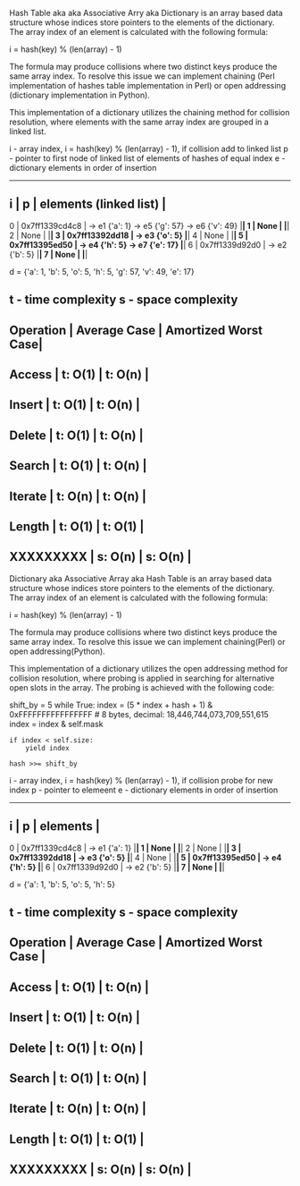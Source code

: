 Hash Table aka aka Associative Arry aka Dictionary is an array based data structure whose indices store pointers to the elements of the dictionary.
The array index of an element is calculated with the following formula:

i = hash(key) % (len(array) - 1)

The formula may produce collisions where two distinct keys produce the same array index. To resolve this issue we can implement
chaining (Perl implementation of hashes table implementation in Perl) or open addressing (dictionary implementation in Python).

This implementation of a dictionary utilizes the chaining method for collision resolution, where elements with the same array index
are grouped in a linked list.


i - array index, i = hash(key) % (len(array) - 1), if collision add to linked list
p - pointer to first node of linked list of elements of hashes of equal index
e - dictionary elements in order of insertion

-------------------------------------------------------------------
i |       p        |             elements (linked list)           |
-------------------------------------------------------------------
0 | 0x7ff1339cd4c8 | -> e1 {'a': 1} -> e5 {'g': 57} -> e6 {'v': 49}
  |________________|
1 |      None      |
  |________________|
2 |      None      |
  |________________|
3 | 0x7ff13392dd18 | -> e3 {'o': 5}
  |________________|
4 |      None      |
  |________________|
5 | 0x7ff13395ed50 | -> e4 {'h': 5} -> e7 {'e': 17}
  |________________|
6 | 0x7ff1339d92d0 | -> e2 {'b': 5}
  |________________|
7 |      None      |
  |________________|

d = {'a': 1, 'b': 5, 'o': 5, 'h': 5, 'g': 57, 'v': 49, 'e': 17}


t - time complexity
s - space complexity
------------------------------------------------
Operation | Average Case | Amortized Worst Case|
------------------------------------------------
Access    | t: O(1)      | t: O(n)             |
------------------------------------------------
Insert    | t: O(1)      | t: O(n)             |
------------------------------------------------
Delete    | t: O(1)      | t: O(n)             |
------------------------------------------------
Search    | t: O(1)      | t: O(n)             |
------------------------------------------------
Iterate   | t: O(n)      | t: O(n)             |
------------------------------------------------
Length    | t: O(1)      | t: O(1)             |
------------------------------------------------
XXXXXXXXX | s: O(n)      | s: O(n)             |
------------------------------------------------



Dictionary aka Associative Array aka Hash Table is an array based data structure whose indices store pointers to the elements of the dictionary.
The array index of an element is calculated with the following formula:

i = hash(key) % (len(array) - 1)

The formula may produce collisions where two distinct keys produce the same array index. To resolve this issue we can implement
chaining(Perl) or open addressing(Python).

This implementation of a dictionary utilizes the open addressing method for collision resolution, where probing is applied
in searching for alternative open slots in the array. The probing is achieved with the following code:

shift_by = 5
while True:
    index = (5 * index + hash + 1) &  0xFFFFFFFFFFFFFFFF # 8 bytes, decimal: 18,446,744,073,709,551,615
    index = index & self.mask

    if index < self.size:
        yield index

    hash >>= shift_by


i - array index, i = hash(key) % (len(array) - 1), if collision probe for new index
p - pointer to elemeent
e - dictionary elements in order of insertion

------------------------------------
 i |       p        |   elements   |
------------------------------------
 0 | 0x7ff1339cd4c8 | -> e1 {'a': 1}
   |________________|
 1 |      None      |
   |________________|
 2 |      None      |
   |________________|
 3 | 0x7ff13392dd18 | -> e3 {'o': 5}
   |________________|
 4 |      None      |
   |________________|
 5 | 0x7ff13395ed50 | -> e4 {'h': 5}
   |________________|
 6 | 0x7ff1339d92d0 | -> e2 {'b': 5}
   |________________|
 7 |      None      |
   |________________|

d = {'a': 1, 'b': 5, 'o': 5, 'h': 5}


t - time complexity
s - space complexity
-------------------------------------------------
Operation | Average Case | Amortized Worst Case |
-------------------------------------------------
Access    | t: O(1)      | t: O(n)              |
-------------------------------------------------
Insert    | t: O(1)      | t: O(n)              |
-------------------------------------------------
Delete    | t: O(1)      | t: O(n)              |
-------------------------------------------------
Search    | t: O(1)      | t: O(n)              |
-------------------------------------------------
Iterate   | t: O(n)      | t: O(n)              |
-------------------------------------------------
Length    | t: O(1)      | t: O(1)              |
-------------------------------------------------
XXXXXXXXX | s: O(n)      | s: O(n)              |
-------------------------------------------------
